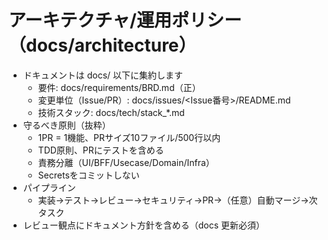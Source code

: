 # アーキテクチャ/運用ポリシー（docs/architecture）

- ドキュメントは docs/ 以下に集約します
  - 要件: docs/requirements/BRD.md（正）
  - 変更単位（Issue/PR）: docs/issues/<Issue番号>/README.md
  - 技術スタック: docs/tech/stack_*.md
- 守るべき原則（抜粋）
  - 1PR = 1機能、PRサイズ10ファイル/500行以内
  - TDD原則、PRにテストを含める
  - 責務分離（UI/BFF/Usecase/Domain/Infra）
  - Secretsをコミットしない
- パイプライン
  - 実装→テスト→レビュー→セキュリティ→PR→（任意）自動マージ→次タスク
- レビュー観点にドキュメント方針を含める（docs 更新必須）

